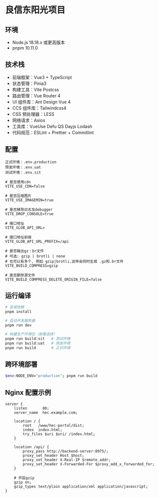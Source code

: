 # 良信东阳光项目

## 环境
- Node.js 18.18.x 或更高版本
- pnpm 10.11.0

## 技术栈
- 前端框架：Vue3 + TypeScript
- 状态管理：Pinia3
- 构建工具：Vite Postcss
- 路由管理：Vue Router 4
- UI 组件库：Ant Design Vue 4
- CCS 组件库：Tailwindcss4
- CSS 预处理器：LESS
- 网络请求：Axios
- 工具库：VueUse Defu QS Dayjs Lodash
- 代码规范：ESLint + Prettier + Commitlint

## 配置
```text
正式环境：.env.production
预发环境：.env.uat
测试环境：.env.sit
```

```text
# 是否使用cdn
VITE_USE_CDN=false

# 是否压缩图片
VITE_USE_IMAGEMIN=true

# 是否移除日志及debugger
VITE_DROP_CONSOLE=true

# 接口地址
VITE_GLOB_API_URL=

# 接口地址前缀
VITE_GLOB_API_URL_PREFIX=/api

# 是否输出gz｜br文件
# 可选: gzip | brotli | none
# 也可以有多个, 例如 gzip|brotli,这样会同时生成 .gz和.br文件
VITE_BUILD_COMPRESS=gzip

# 是否删除源文件
VITE_BUILD_COMPRESS_DELETE_ORIGIN_FILE=false
```

## 运行编译
```bash
# 安装依赖
pnpm install

# 启动开发服务器
pnpm run dev

# 构建生产环境包（按需选择）
pnpm run build:sit   # 测试环境
pnpm run build:uat   # 预发环境
pnpm run build       # 正式环境
```

## 跨环境部署
```bash
$env:NODE_ENV="production"; pnpm run build
```

## Nginx 配置示例
```nginx configuration
server {
    listen       80;
    server_name  hec.example.com;
    
    location / {
        root   /www/hec-portal/dist;
        index  index.html;
        try_files $uri $uri/ /index.html;
    }
    
    location /api/ {
        proxy_pass http://backend-server:8975/;
        proxy_set_header Host $host;
        proxy_set_header X-Real-IP $remote_addr;
        proxy_set_header X-Forwarded-For $proxy_add_x_forwarded_for;
    }

    # 开启gzip
    gzip on;
    gzip_types text/plain application/xml application/javascript;
}
```

